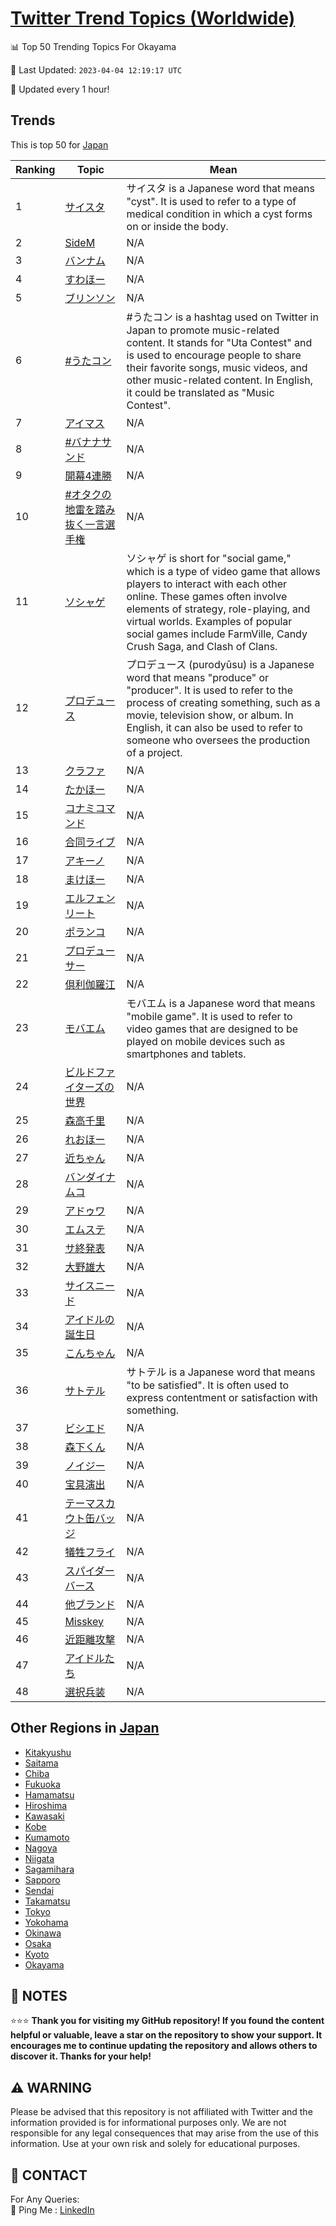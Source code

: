 [Twitter Trend Topics (Worldwide)](https://github.com/ErcinDedeoglu/Twitter-Trend-Topics)
==========


📊 Top 50 Trending Topics For Okayama

📆 Last Updated: `2023-04-04 12:19:17 UTC`

🔧 Updated every 1 hour!


## Trends

This is top 50 for [Japan](</Japan>)

| Ranking | Topic | Mean |
| ------- | ------------ | ------------ |
| 1 | [サイスタ](http://twitter.com/search?q=%e3%82%b5%e3%82%a4%e3%82%b9%e3%82%bf) | サイスタ is a Japanese word that means "cyst". It is used to refer to a type of medical condition in which a cyst forms on or inside the body. |
| 2 | [SideM](http://twitter.com/search?q=SideM) | N/A |
| 3 | [バンナム](http://twitter.com/search?q=%e3%83%90%e3%83%b3%e3%83%8a%e3%83%a0) | N/A |
| 4 | [すわほー](http://twitter.com/search?q=%e3%81%99%e3%82%8f%e3%81%bb%e3%83%bc) | N/A |
| 5 | [ブリンソン](http://twitter.com/search?q=%e3%83%96%e3%83%aa%e3%83%b3%e3%82%bd%e3%83%b3) | N/A |
| 6 | [#うたコン](http://twitter.com/search?q=%23%e3%81%86%e3%81%9f%e3%82%b3%e3%83%b3) | #うたコン is a hashtag used on Twitter in Japan to promote music-related content. It stands for "Uta Contest" and is used to encourage people to share their favorite songs, music videos, and other music-related content. In English, it could be translated as "Music Contest". |
| 7 | [アイマス](http://twitter.com/search?q=%e3%82%a2%e3%82%a4%e3%83%9e%e3%82%b9) | N/A |
| 8 | [#バナナサンド](http://twitter.com/search?q=%23%e3%83%90%e3%83%8a%e3%83%8a%e3%82%b5%e3%83%b3%e3%83%89) | N/A |
| 9 | [開幕4連勝](http://twitter.com/search?q=%e9%96%8b%e5%b9%954%e9%80%a3%e5%8b%9d) | N/A |
| 10 | [#オタクの地雷を踏み抜く一言選手権](http://twitter.com/search?q=%23%e3%82%aa%e3%82%bf%e3%82%af%e3%81%ae%e5%9c%b0%e9%9b%b7%e3%82%92%e8%b8%8f%e3%81%bf%e6%8a%9c%e3%81%8f%e4%b8%80%e8%a8%80%e9%81%b8%e6%89%8b%e6%a8%a9) | N/A |
| 11 | [ソシャゲ](http://twitter.com/search?q=%e3%82%bd%e3%82%b7%e3%83%a3%e3%82%b2) | ソシャゲ is short for "social game," which is a type of video game that allows players to interact with each other online. These games often involve elements of strategy, role-playing, and virtual worlds. Examples of popular social games include FarmVille, Candy Crush Saga, and Clash of Clans. |
| 12 | [プロデュース](http://twitter.com/search?q=%e3%83%97%e3%83%ad%e3%83%87%e3%83%a5%e3%83%bc%e3%82%b9) | プロデュース (purodyūsu) is a Japanese word that means "produce" or "producer". It is used to refer to the process of creating something, such as a movie, television show, or album. In English, it can also be used to refer to someone who oversees the production of a project. |
| 13 | [クラファ](http://twitter.com/search?q=%e3%82%af%e3%83%a9%e3%83%95%e3%82%a1) | N/A |
| 14 | [たかほー](http://twitter.com/search?q=%e3%81%9f%e3%81%8b%e3%81%bb%e3%83%bc) | N/A |
| 15 | [コナミコマンド](http://twitter.com/search?q=%e3%82%b3%e3%83%8a%e3%83%9f%e3%82%b3%e3%83%9e%e3%83%b3%e3%83%89) | N/A |
| 16 | [合同ライブ](http://twitter.com/search?q=%e5%90%88%e5%90%8c%e3%83%a9%e3%82%a4%e3%83%96) | N/A |
| 17 | [アキーノ](http://twitter.com/search?q=%e3%82%a2%e3%82%ad%e3%83%bc%e3%83%8e) | N/A |
| 18 | [まけほー](http://twitter.com/search?q=%e3%81%be%e3%81%91%e3%81%bb%e3%83%bc) | N/A |
| 19 | [エルフェンリート](http://twitter.com/search?q=%e3%82%a8%e3%83%ab%e3%83%95%e3%82%a7%e3%83%b3%e3%83%aa%e3%83%bc%e3%83%88) | N/A |
| 20 | [ポランコ](http://twitter.com/search?q=%e3%83%9d%e3%83%a9%e3%83%b3%e3%82%b3) | N/A |
| 21 | [プロデューサー](http://twitter.com/search?q=%e3%83%97%e3%83%ad%e3%83%87%e3%83%a5%e3%83%bc%e3%82%b5%e3%83%bc) | N/A |
| 22 | [倶利伽羅江](http://twitter.com/search?q=%e5%80%b6%e5%88%a9%e4%bc%bd%e7%be%85%e6%b1%9f) | N/A |
| 23 | [モバエム](http://twitter.com/search?q=%e3%83%a2%e3%83%90%e3%82%a8%e3%83%a0) | モバエム is a Japanese word that means "mobile game". It is used to refer to video games that are designed to be played on mobile devices such as smartphones and tablets. |
| 24 | [ビルドファイターズの世界](http://twitter.com/search?q=%e3%83%93%e3%83%ab%e3%83%89%e3%83%95%e3%82%a1%e3%82%a4%e3%82%bf%e3%83%bc%e3%82%ba%e3%81%ae%e4%b8%96%e7%95%8c) | N/A |
| 25 | [森高千里](http://twitter.com/search?q=%e6%a3%ae%e9%ab%98%e5%8d%83%e9%87%8c) | N/A |
| 26 | [れおほー](http://twitter.com/search?q=%e3%82%8c%e3%81%8a%e3%81%bb%e3%83%bc) | N/A |
| 27 | [近ちゃん](http://twitter.com/search?q=%e8%bf%91%e3%81%a1%e3%82%83%e3%82%93) | N/A |
| 28 | [バンダイナムコ](http://twitter.com/search?q=%e3%83%90%e3%83%b3%e3%83%80%e3%82%a4%e3%83%8a%e3%83%a0%e3%82%b3) | N/A |
| 29 | [アドゥワ](http://twitter.com/search?q=%e3%82%a2%e3%83%89%e3%82%a5%e3%83%af) | N/A |
| 30 | [エムステ](http://twitter.com/search?q=%e3%82%a8%e3%83%a0%e3%82%b9%e3%83%86) | N/A |
| 31 | [サ終発表](http://twitter.com/search?q=%e3%82%b5%e7%b5%82%e7%99%ba%e8%a1%a8) | N/A |
| 32 | [大野雄大](http://twitter.com/search?q=%e5%a4%a7%e9%87%8e%e9%9b%84%e5%a4%a7) | N/A |
| 33 | [サイスニード](http://twitter.com/search?q=%e3%82%b5%e3%82%a4%e3%82%b9%e3%83%8b%e3%83%bc%e3%83%89) | N/A |
| 34 | [アイドルの誕生日](http://twitter.com/search?q=%e3%82%a2%e3%82%a4%e3%83%89%e3%83%ab%e3%81%ae%e8%aa%95%e7%94%9f%e6%97%a5) | N/A |
| 35 | [こんちゃん](http://twitter.com/search?q=%e3%81%93%e3%82%93%e3%81%a1%e3%82%83%e3%82%93) | N/A |
| 36 | [サトテル](http://twitter.com/search?q=%e3%82%b5%e3%83%88%e3%83%86%e3%83%ab) | サトテル is a Japanese word that means "to be satisfied". It is often used to express contentment or satisfaction with something. |
| 37 | [ビシエド](http://twitter.com/search?q=%e3%83%93%e3%82%b7%e3%82%a8%e3%83%89) | N/A |
| 38 | [森下くん](http://twitter.com/search?q=%e6%a3%ae%e4%b8%8b%e3%81%8f%e3%82%93) | N/A |
| 39 | [ノイジー](http://twitter.com/search?q=%e3%83%8e%e3%82%a4%e3%82%b8%e3%83%bc) | N/A |
| 40 | [宝具演出](http://twitter.com/search?q=%e5%ae%9d%e5%85%b7%e6%bc%94%e5%87%ba) | N/A |
| 41 | [テーマスカウト缶バッジ](http://twitter.com/search?q=%e3%83%86%e3%83%bc%e3%83%9e%e3%82%b9%e3%82%ab%e3%82%a6%e3%83%88%e7%bc%b6%e3%83%90%e3%83%83%e3%82%b8) | N/A |
| 42 | [犠牲フライ](http://twitter.com/search?q=%e7%8a%a0%e7%89%b2%e3%83%95%e3%83%a9%e3%82%a4) | N/A |
| 43 | [スパイダーバース](http://twitter.com/search?q=%e3%82%b9%e3%83%91%e3%82%a4%e3%83%80%e3%83%bc%e3%83%90%e3%83%bc%e3%82%b9) | N/A |
| 44 | [他ブランド](http://twitter.com/search?q=%e4%bb%96%e3%83%96%e3%83%a9%e3%83%b3%e3%83%89) | N/A |
| 45 | [Misskey](http://twitter.com/search?q=Misskey) | N/A |
| 46 | [近距離攻撃](http://twitter.com/search?q=%e8%bf%91%e8%b7%9d%e9%9b%a2%e6%94%bb%e6%92%83) | N/A |
| 47 | [アイドルたち](http://twitter.com/search?q=%e3%82%a2%e3%82%a4%e3%83%89%e3%83%ab%e3%81%9f%e3%81%a1) | N/A |
| 48 | [選択兵装](http://twitter.com/search?q=%e9%81%b8%e6%8a%9e%e5%85%b5%e8%a3%85) | N/A |



## Other Regions in [Japan](</Japan>)

* [Kitakyushu](</Japan/Kitakyushu.md>)
* [Saitama](</Japan/Saitama.md>)
* [Chiba](</Japan/Chiba.md>)
* [Fukuoka](</Japan/Fukuoka.md>)
* [Hamamatsu](</Japan/Hamamatsu.md>)
* [Hiroshima](</Japan/Hiroshima.md>)
* [Kawasaki](</Japan/Kawasaki.md>)
* [Kobe](</Japan/Kobe.md>)
* [Kumamoto](</Japan/Kumamoto.md>)
* [Nagoya](</Japan/Nagoya.md>)
* [Niigata](</Japan/Niigata.md>)
* [Sagamihara](</Japan/Sagamihara.md>)
* [Sapporo](</Japan/Sapporo.md>)
* [Sendai](</Japan/Sendai.md>)
* [Takamatsu](</Japan/Takamatsu.md>)
* [Tokyo](</Japan/Tokyo.md>)
* [Yokohama](</Japan/Yokohama.md>)
* [Okinawa](</Japan/Okinawa.md>)
* [Osaka](</Japan/Osaka.md>)
* [Kyoto](</Japan/Kyoto.md>)
* [Okayama](</Japan/Okayama.md>)



## 📝 NOTES

⭐⭐⭐ **Thank you for visiting my GitHub repository! If you found the content helpful or valuable, leave a star on the repository to show your support. It encourages me to continue updating the repository and allows others to discover it. Thanks for your help!**


## ⚠️ WARNING

Please be advised that this repository is not affiliated with Twitter and the information provided is for informational purposes only. We are not responsible for any legal consequences that may arise from the use of this information. Use at your own risk and solely for educational purposes.


## 📨 CONTACT

 For Any Queries:  
            🏓 Ping Me : [LinkedIn](https://www.linkedin.com/in/ercindedeoglu/)
